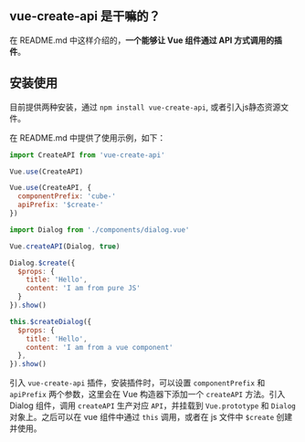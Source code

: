 ## vue-create-api 是干嘛的？

在 README.md 中这样介绍的，**一个能够让 Vue 组件通过 API 方式调用的插件**。


## 安装使用

目前提供两种安装，通过 `npm install vue-create-api`, 或者引入js静态资源文件。

在 README.md 中提供了使用示例，如下：

```js
import CreateAPI from 'vue-create-api'

Vue.use(CreateAPI)

Vue.use(CreateAPI, {
  componentPrefix: 'cube-'
  apiPrefix: '$create-'
})

import Dialog from './components/dialog.vue'

Vue.createAPI(Dialog, true)

Dialog.$create({
  $props: {
    title: 'Hello',
    content: 'I am from pure JS'
  }
}).show()

this.$createDialog({
  $props: {
    title: 'Hello',
    content: 'I am from a vue component'
  },
}).show()
```

引入 `vue-create-api` 插件，安装插件时，可以设置 `componentPrefix` 和 `apiPrefix` 两个参数，这里会在 Vue 构造器下添加一个 `createAPI` 方法。引入 Dialog 组件，调用 `createAPI` 生产对应 `API`，并挂载到 `Vue.prototype` 和 `Dialog` 对象上。之后可以在 vue 组件中通过 `this` 调用，或者在 js 文件中 `$create` 创建并使用。